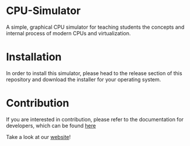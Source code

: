 # CPU-Simulator
A simple, graphical CPU simulator for teaching students the concepts and internal process of modern CPUs and virtualization.

# Installation
In order to install this simulator, please head to the release section of this repository and download the installer for your operating system.

# Contribution
If you are interested in contribution, please refer to the documentation for developers, which can be found [here](./docs/static/developers.md)

Take a look at our [website](https://programmit.github.io/CPU-Simulator/)!